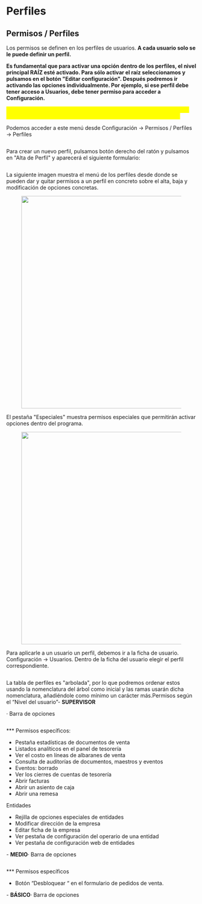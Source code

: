 # Perfiles

## Permisos / Perfiles

Los permisos se definen en los perfiles de usuarios. **A cada usuario solo se le puede definir un perfil.**

**Es fundamental que para activar una opción dentro de los perfiles, el nivel principal RAÍZ esté activado. Para sólo activar el raíz seleccionamos y pulsamos en el botón "Editar configuración". Después podremos ir activando las opciones individualmente. Por ejemplo, si ese perfil debe tener acceso a Usuarios, debe tener permiso para acceder a Configuración.**

<mark style="color:yellow;">**\*\*\* En caso de estar activada alguna opción y no estar activada la RAÍZ no se verá ninguna opción en el panel de opciones lateral izquierdo.**</mark>

Podemos acceder a este menú desde Configuración → Permisos / Perfiles → Perfiles

<figure><img src="../../../.gitbook/assets/2.png" alt=""><figcaption></figcaption></figure>

Para crear un nuevo perfil, pulsamos botón derecho del ratón y pulsamos en "Alta de Perfil" y aparecerá el siguiente formulario:

<figure><img src="../../../.gitbook/assets/3.png" alt=""><figcaption></figcaption></figure>

La siguiente imagen muestra el menú de los perfiles desde donde se pueden dar y quitar permisos a un perfil en concreto sobre el alta, baja y modificación de opciones concretas.

<figure><img src="../../../.gitbook/assets/4 (1).png" alt="" width="563"><figcaption></figcaption></figure>

El pestaña "Especiales" muestra permisos especiales que permitirán activar opciones dentro del programa.

<figure><img src="../../../.gitbook/assets/5.png" alt="" width="563"><figcaption></figcaption></figure>

Para aplicarle a un usuario un perfil, debemos ir a la ficha de usuario. Configuración → Usuarios. Dentro de la ficha del usuario elegir el perfil correspondiente.

<figure><img src="../../../.gitbook/assets/image.png" alt=""><figcaption></figcaption></figure>

La tabla de perfiles es "arbolada", por lo que podremos ordenar estos usando la nomenclatura del árbol como inicial y las ramas usarán dicha nomenclatura, añadiéndole como mínimo un carácter más.Permisos según el “Nivel del usuario”- **SUPERVISOR**

· Barra de opciones

<figure><img src="../../../.gitbook/assets/imagen (17) (3) (1).png" alt=""><figcaption></figcaption></figure>

\*\*\* Permisos específicos:

* Pestaña estadísticas de documentos de venta
* Listados analíticos en el panel de tesorería
* Ver el costo en líneas de albaranes de venta
* Consulta de auditorías de documentos, maestros y eventos
* Eventos: borrado
* Ver los cierres de cuentas de tesorería
* Abrir facturas
* Abrir un asiento de caja
* Abrir una remesa

Entidades

* Rejilla de opciones especiales de entidades
* Modificar dirección de la empresa
* Editar ficha de la empresa
* Ver pestaña de configuración del operario de una entidad
* Ver pestaña de configuración web de entidades

\- **MEDIO**· Barra de opciones

<figure><img src="../../../.gitbook/assets/imagen (19) (1) (1) (2).png" alt=""><figcaption></figcaption></figure>

\*\*\* Permisos específicos

* Botón “Desbloquear “ en el formulario de pedidos de venta.

\- **BÁSICO**· Barra de opciones

<figure><img src="../../../.gitbook/assets/imagen (18) (2) (2).png" alt=""><figcaption></figcaption></figure>
